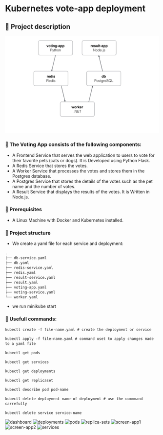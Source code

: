 # Kubernetes vote-app deployment

## :scroll: Project description

![schema](img/schema.jpg)

### :pushpin: The Voting App consists of the following components: 

- A Frontend Service that serves the web application to users to vote for their favorite pets (cats or dogs). It is Developed using Python Flask.
- A Redis Service that stores the votes.
- A Worker Service that processes the votes and stores them in the Postgres database.
- A Postgres Service that stores the details of the votes such as the pet name and the number of votes.
- A Result Service that displays the results of the votes. It is Written in Node.js.

### :pushpin: Prerequisites

- A Linux Machine with Docker and Kubernetes installed.


### :pushpin: Project structure

- We create a yaml file for each service and deployment:

```
.
├── db-service.yaml
├── db.yaml
├── redis-service.yaml
├── redis.yaml
├── result-service.yaml
├── result.yaml
├── voting-app.yaml
├── voting-service.yaml
└── worker.yaml
```

- we run minikube start

### :pushpin: Usefull commands:

```
kubectl create -f file-name.yaml # create the deployment or service
```
```
kubectl apply -f file-name.yaml # command uset to apply changes made to a yaml file
```

```
kubectl get pods
```
```
kubectl get services
```
```
kubectl get deployments
```
```
kubectl get replicaset
```
```
kubectl describe pod pod-name
```

```
kubectl delete deployment name-of deployment # use the commmand carrefully
```
```
kubectl delete service service-name
```

![dashboard](https://github.com/PopFlaviuCiprian/salary_calculator/assets/117381350/594326a4-13a3-4a91-a7ec-aa89b90ec7d5)
![deployments](https://github.com/PopFlaviuCiprian/salary_calculator/assets/117381350/6d57fbd1-076d-4b4c-91e8-c59a2cca123a)
![pods](https://github.com/PopFlaviuCiprian/salary_calculator/assets/117381350/2276b61b-59f6-4790-aa37-33c56a47bf69)
![replica-sets](https://github.com/PopFlaviuCiprian/salary_calculator/assets/117381350/a3096dad-23dc-4b24-b3c3-0a6f206bae8b)
![screen-app1](https://github.com/PopFlaviuCiprian/salary_calculator/assets/117381350/fc389f90-a950-40ce-97e1-8342842ea5fb)
![screen-app2](https://github.com/PopFlaviuCiprian/salary_calculator/assets/117381350/f40833ab-82c9-4c50-961f-7f9a91e3da91)
![services](https://github.com/PopFlaviuCiprian/salary_calculator/assets/117381350/df4c0a2b-731d-4da9-b64d-0a61d6d672e0)
